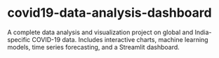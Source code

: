 # covid19-data-analysis-dashboard
A complete data analysis and visualization project on global and India-specific COVID-19 data. Includes interactive charts, machine learning models, time series forecasting, and a Streamlit dashboard.
